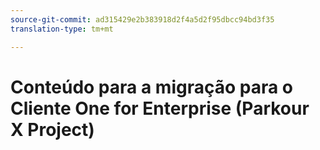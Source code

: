 ```yaml
---
source-git-commit: ad315429e2b383918d2f4a5d2f95dbcc94bd3f35
translation-type: tm+mt

---
```

# Conteúdo para a migração para o Cliente One for Enterprise (Parkour X Project)
